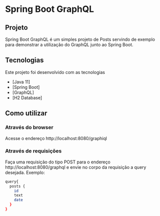 # Spring Boot GraphQL

## Projeto

Spring Boot GraphQL é um simples projeto de Posts servindo de exemplo para demonstrar a utilização do GraphQL junto ao Spring Boot.

## Tecnologias

Este projeto foi desenvolvido com as tecnologias

- [Java 11]
- [Spring Boot]
- [GraphQL]
- [H2 Database]


## Como utilizar

### Através do browser
Acesse o endereço http://localhost:8080/graphiql

### Através de requisições

Faça uma requisição do tipo POST para o endereço http://localhost:8080/graphql e envie no corpo da requisição a query desejada. Exemplo:

```bash
query{
  posts {
    id
    text
    date
  }
}

```
